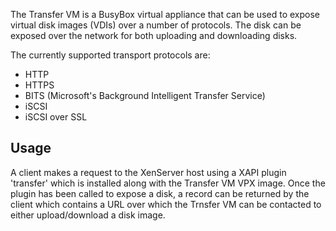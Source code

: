 The Transfer VM is a BusyBox virtual appliance that can be used to expose
virtual disk images (VDIs) over a number of protocols. The disk can be exposed
over the network for both uploading and downloading disks.

The currently supported transport protocols are:
   * HTTP
   * HTTPS
   * BITS (Microsoft's Background Intelligent Transfer Service)
   * iSCSI
   * iSCSI over SSL

Usage
-----

A client makes a request to the XenServer host using a XAPI plugin 'transfer'
which is installed along with the Transfer VM VPX image. Once the plugin has
been called to expose a disk, a record can be returned by the client which
contains a URL over which the Trnsfer VM can be contacted to either
upload/download a disk image.
